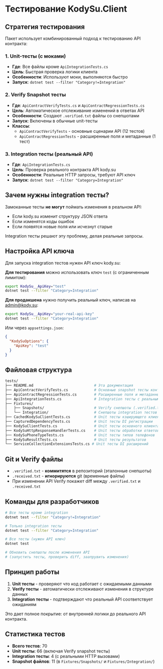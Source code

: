 # Тестирование KodySu.Client

## Стратегия тестирования

Пакет использует комбинированный подход к тестированию API контракта:

### 1. Unit-тесты (с моками)

- **Где**: Все файлы кроме `ApiIntegrationTests.cs`
- **Цель**: Быстрая проверка логики клиента
- **Особенности**: Используют моки, выполняются быстро
- **Запуск**: `dotnet test --filter "Category!=Integration"`

### 2. Verify Snapshot тесты

- **Где**: `ApiContractVerifyTests.cs` и `ApiContractRegressionTests.cs`
- **Цель**: Автоматическое отслеживание изменений в ответах API
- **Особенности**: Создают `.verified.txt` файлы со снепшотами
- **Запуск**: Включены в обычные unit-тесты
- **Классы**:
  - `ApiContractVerifyTests` - основные сценарии API (12 тестов)
  - `ApiContractRegressionTests` - расширенные поля и метаданные (1 тест)

### 3. Integration тесты (реальный API)

- **Где**: `ApiIntegrationTests.cs`
- **Цель**: Проверка реального контракта API kody.su
- **Особенности**: Реальные HTTP запросы, требуют API ключ
- **Запуск**: `dotnet test --filter "Category=Integration"`

## Зачем нужны integration тесты?

Замоканные тесты **не могут** поймать изменения в реальном API:

- Если kody.su изменит структуру JSON ответа
- Если изменятся коды ошибок
- Если появятся новые поля или исчезнут старые

Integration тесты решают эту проблему, делая реальные запросы.

## Настройка API ключа

Для запуска integration тестов нужен API ключ kody.su:

**Для тестирования** можно использовать ключ `test` (с ограниченным лимитом):

```bash
export KodySu__ApiKey="test"
dotnet test --filter "Category=Integration"
```

**Для продакшена** нужно получить реальный ключ, написав на <admin@kody.su>:

```bash
export KodySu__ApiKey="your-real-api-key"
dotnet test --filter "Category=Integration"
```

Или через `appsettings.json`:

```json
{
  "KodySuOptions": {
    "ApiKey": "test"
  }
}
```

## Файловая структура

```bash
tests/
├── README.md                            # Эта документация
├── ApiContractVerifyTests.cs            # Основные snapshot тесты контракта API
├── ApiContractRegressionTests.cs        # Расширенные поля и метаданные API
├── ApiIntegrationTests.cs               # Integration тесты с реальным API
├── Fixtures/
│   ├── Snapshots/                       # Verify снепшоты (.verified.txt)
│   └── Integration/                     # Снепшоты integration тестов
├── CachedKodySuClientTests.cs           # Unit тесты кэширующего клиента
├── CapturedDependencyTests.cs           # Unit тесты DI регистрации
├── KodySuClientTests.cs                 # Unit тесты основного клиента
├── KodySuHttpResponseHandlerTests.cs    # Unit тесты обработки ответов
├── KodySuPhoneTypeTests.cs              # Unit тесты типов телефонов
├── KodySuResultTests.cs                 # Unit тесты результатов
└── ServiceCollectionExtensionsTests.cs # Unit тесты DI расширений
```

## Git и Verify файлы

- `.verified.txt` - **коммитятся** в репозиторий (эталонные снепшоты)
- `.received.txt` - **игнорируются** git (временные файлы)
- При изменении API Verify покажет diff между `.verified.txt` и `.received.txt`

## Команды для разработчиков

```bash
# Все тесты кроме integration
dotnet test --filter "Category!=Integration"

# Только integration тесты
dotnet test --filter "Category=Integration"

# Все тесты (нужен API ключ)
dotnet test

# Обновить снепшоты после изменения API
# (запустить тесты, проверить diff, заапрувить изменения)
```

## Принцип работы

1. **Unit тесты** - проверяют что код работает с ожидаемыми данными
2. **Verify тесты** - автоматически отслеживают изменения в структуре данных
3. **Integration тесты** - подтверждают что реальный API соответствует ожиданиям

Это дает полное покрытие: от внутренней логики до реального API контракта.

## Статистика тестов

- **Всего тестов**: 70
- **Unit тесты**: 66 (включая Verify snapshot тесты)
- **Integration тесты**: 4 (с реальными HTTP вызовами)
- **Snapshot файлов**: 11 (в `Fixtures/Snapshots/` и `Fixtures/Integration/`)
